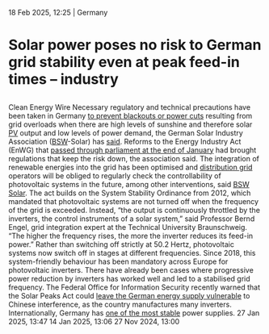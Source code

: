 18 Feb 2025, 12:25
| 
Germany
# Solar power poses no risk to German grid stability even at peak feed-in times – industry
## 
Clean Energy Wire
Necessary regulatory and technical precautions have been taken in Germany [to prevent blackouts or power cuts](https://www.cleanenergywire.org/news/unrestricted-small-scale-solar-power-feed-threatens-german-grid-stability-energy-industry) resulting from grid overloads when there are high levels of sunshine and therefore solar [PV](https://www.cleanenergywire.org/glossary/letter_p#pv) output and low levels of power demand, the German Solar Industry Association ([BSW](https://www.cleanenergywire.org/experts/bsw-sahra-wagenknecht-alliance)-Solar) has [said](https://www.solarwirtschaft.de/2025/02/17/kein-erhoehtes-blackout-risiko-bei-viel-sonne/). Reforms to the Energy Industry Act (EnWG) that [passed through parliament at the end of January](https://www.cleanenergywire.org/news/german-parliament-pass-last-minute-energy-law-reforms-ahead-snap-election) had brought regulations that keep the risk down, the association said. The integration of renewable energies into the grid has been optimised and [distribution grid](https://www.cleanenergywire.org/glossary/letter_d#distribution_grid) operators will be obliged to regularly check the controllability of photovoltaic systems in the future, among other interventions, said [BSW Solar](https://www.cleanenergywire.org/experts/bsw-german-solar-industry-association).
The act builds on the System Stability Ordinance from 2012, which mandated that photovoltaic systems are not turned off when the frequency of the grid is exceeded. Instead, “the output is continuously throttled by the inverters, the control instruments of a solar system,” said Professor Bernd Engel, grid integration expert at the Technical University Braunschweig. “The higher the frequency rises, the more the inverter reduces its feed-in power.”
Rather than switching off strictly at 50.2 Hertz, photovoltaic systems now switch off in stages at different frequencies. Since 2018, this system-friendly behaviour has been mandatory across Europe for photovoltaic inverters. There have already been cases where progressive power reduction by inverters has worked well and led to a stabilised grid frequency.
The Federal Office for Information Security recently warned that the Solar Peaks Act could [leave the German energy supply vulnerable](https://www.cleanenergywire.org/news/solar-pv-hardware-opens-door-chinese-interference-german-power-supply-security-agency) to Chinese interference, as the country manufactures many inverters. Internationally, Germany has [one of the most stable](https://www.cleanenergywire.org/news/german-businesses-want-solutions-rising-short-power-outages-association) power supplies.
27 Jan 2025, 13:47
14 Jan 2025, 13:06
27 Nov 2024, 13:00